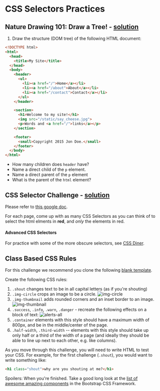 # CSS Selectors Practices

## Nature Drawing 101: Draw a Tree! - [solution](solution.md)
1. Draw the structure (DOM tree) of the following HTML document:

``` html
<!DOCTYPE html>
<html>
  <head>
    <title>My Site</title>
  </head>
  <body>
    <header>
      <ul>
        <li><a href="/">Home</a></li>
        <li><a href="/about">About</a></li>
        <li><a href="/contact">Contact</a></li>
      </ul>
    </header>

    <section>  
      <h1>Welcome to my site!</h1>
      <img src="/static/say_cheese.jpg">
      <p>Words and <a href="/">links</a></p>
    </section>

    <footer>
      <small>Copyright 2015 Jon Doe.</small>
    </footer>
  </body>
</html>
```

* How many children does `header` have?
* Name a direct child of the `p` element.
* Name a direct parent of the `p` element
* What is the parent of the `html` element?

## CSS Selector Challenge - [solution](solution.md)
Please refer to [this google doc](https://docs.google.com/document/d/1sKbuZaSio1o65iRdkNpB03pwJfJj98GPHUJQsoKJmE4/edit?usp=sharing).

For each page, come up with as many CSS Selectors as you can think of to select the html elments in **red**, and *only* the elements in red.

#### Advanced CSS Selectors
For practice with some of the more obscure selectors, see [CSS Diner](https://flukeout.github.io/).

## Class Based CSS Rules
For this challenge we recommend you clone the following [blank template](https://github.com/SF-WDI-LABS/blank_template).

Create the following CSS rules:

1. `.shout` changes text to be in all capital letters (as if you're shouting)
1. `.img-circle` crops an image to be a circle.
    ![img-circle](https://cloud.githubusercontent.com/assets/1489337/22270271/a8c466fa-e243-11e6-8457-72460378a30e.png)
1. `.img-thumbnail` adds rounded corners and an inset border to an image.
    ![img-thumbnail](https://cloud.githubusercontent.com/assets/1489337/22270292/b57544c8-e243-11e6-95c6-bf486eb5f731.png)
1. `.success`, `.info`, `.warn`, `.danger` - recreate the following effects on a block of text:
    ![alerts-all](https://cloud.githubusercontent.com/assets/1489337/22269495/6c044f80-e240-11e6-9de6-226b4beb9e45.png)
1. `.container` elements with this style should have a maximum width of 800px, and be in the middle/center of the page.
1. `.half-width`, `.third-width` -- elements with this style should take up only half or a third of the width of a page (and ideally they should be able to line up next to each other, e.g. like columns).

As you move through this challenge, you will need to write HTML to test your CSS. For example, for the first challenge (`.shout`), you would want to write something like:

```html
<h1 class="shout">why are you shouting at me?</h1>
```

Spoilers: When you're finished. Take a good long look at the [list of awesome amazing components](http://getbootstrap.com/components/#alerts) in the Bootstrap CSS Framework.
